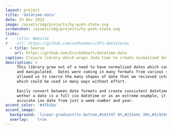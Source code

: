 ```yaml
---
layout: project
title: 'datatime-data'
date: 25 Dec 2013
image: /assets/img/projects/hy-push-state.svg
screenshot: /assets/img/projects/hy-push-state.svg
links:
#  - title: Website
#    url: https://github.com/nathanmarz/dfs-datastores
  - title: Source
    url: https://github.com/EricGebhart/datatime-data
caption: Clojure library which wraps Joda time to create normalized date data.
description: >
     This library grew out of a need to have normalized dates which could be easily queried
     and manipulated.  Dates were coming in many formats from various sources. This library
     allowed us to coerce the many shapes of date that we recieved into a date data structure 
     which could be used in many ways without effort.
     
     Easily convert between date formats and create consistent datetime data. works consistently
     wether a date is a full iso datetime or as an extreme example, it will create a nice and 
     accurate iso date from just a week number and year. 
accent_color: '#4fb1ba'
accent_image:
  background: 'linear-gradient(to bottom,#193747 0%,#233e4c 30%,#3c929e 50%,#d5d5d4 70%,#cdccc8 100%)'
  overlay:    true
---
```

